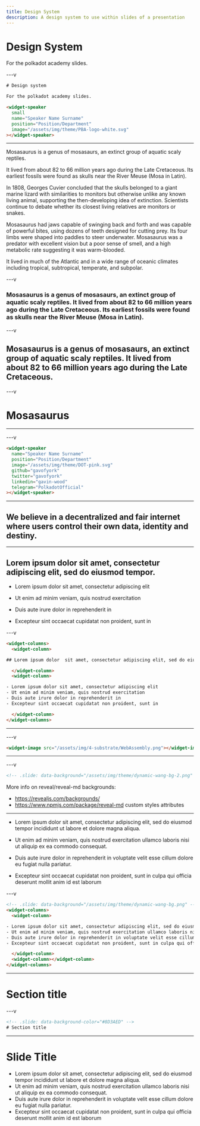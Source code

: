 ```yaml
---
title: Design System
description: A design system to use within slides of a presentation
---
```


# Design System

For the polkadot academy slides.

<widget-speaker small name="Speaker Name Surname" position="Position/Department" image="/assets/img/theme/PBA-logo-white.svg"></widget-speaker>

---v
```html
# Design system

For the polkadot academy slides.

<widget-speaker
  small
  name="Speaker Name Surname"
  position="Position/Department"
  image="/assets/img/theme/PBA-logo-white.svg"
></widget-speaker>
```

---

<widget-text>

Mosasaurus is a genus of mosasaurs, an extinct group of aquatic scaly reptiles.

It lived from about 82 to 66 million years ago during the Late Cretaceous. Its earliest fossils were found as skulls near the River Meuse (Mosa in Latin).

In 1808, Georges Cuvier concluded that the skulls belonged to a giant marine lizard with similarities to monitors but otherwise unlike any known living animal, supporting the then-developing idea of extinction. Scientists continue to debate whether its closest living relatives are monitors or snakes.

Mosasaurus had jaws capable of swinging back and forth and was capable of powerful bites, using dozens of teeth designed for cutting prey. Its four limbs were shaped into paddles to steer underwater. Mosasaurus was a predator with excellent vision but a poor sense of smell, and a high metabolic rate suggesting it was warm-blooded.

It lived in much of the Atlantic and in a wide range of oceanic climates including tropical, subtropical, temperate, and subpolar.

</widget-text>
---v

### Mosasaurus is a genus of mosasaurs, an extinct group of aquatic scaly reptiles. It lived from about 82 to 66 million years ago during the Late Cretaceous. Its earliest fossils were found as skulls near the River Meuse (Mosa in Latin).

---v

## Mosasaurus is a genus of mosasaurs, an extinct group of aquatic scaly reptiles. It lived from about 82 to 66 million years ago during the Late Cretaceous.

---v

# Mosasaurus

---

<widget-speaker name="Speaker Name Surname" position="Position/Department" image="/assets/img/theme/DOT-pink.svg" github="gavofyork" twitter="gavofyork" linkedin="gavin-wood" telegram="PolkadotOfficial"></widget-speaker>

---v

```html
<widget-speaker
  name="Speaker Name Surname"
  position="Position/Department"
  image="/assets/img/theme/DOT-pink.svg"
  github="gavofyork"
  twitter="gavofyork"
  linkedin="gavin-wood"
  telegram="PolkadotOfficial"
></widget-speaker>
```

---

## We believe in a decentralized and fair internet where users control their own data, identity and destiny.

---

<widget-columns>
  <widget-column>

## Lorem ipsum dolor  sit amet, consectetur adipiscing elit, sed do eiusmod tempor.

  </widget-column>
  <widget-column>

- Lorem ipsum dolor sit amet, consectetur adipiscing elit
- Ut enim ad minim veniam, quis nostrud exercitation
- Duis aute irure dolor in reprehenderit in
- Excepteur sint occaecat cupidatat non proident, sunt in

  </widget-column>
</widget-columns>

---v

```html
<widget-columns>
  <widget-column>

## Lorem ipsum dolor  sit amet, consectetur adipiscing elit, sed do eiusmod tempor.

  </widget-column>
  <widget-column>

- Lorem ipsum dolor sit amet, consectetur adipiscing elit
- Ut enim ad minim veniam, quis nostrud exercitation
- Duis aute irure dolor in reprehenderit in
- Excepteur sint occaecat cupidatat non proident, sunt in

  </widget-column>
</widget-columns>
```

---

<widget-image src="/assets/img/4-substrate/WebAssembly.png"></widget-image>

---v

```html
<widget-image src="/assets/img/4-substrate/WebAssembly.png"></widget-image>
```

---
<!-- .slide: data-background="/assets/img/theme/dynamic-wang-bg-2.png" -->

---v
```html
<!-- .slide: data-background="/assets/img/theme/dynamic-wang-bg-2.png" -->
```

<widget-text>

More info on reveal/reveal-md backgrounds:
- https://revealjs.com/backgrounds/
- https://www.npmjs.com/package/reveal-md custom styles attributes

</widget-text>

---

<!-- .slide: data-background="/assets/img/theme/dynamic-wang-bg-2.png" -->
<widget-columns>
  <widget-column>

- Lorem ipsum dolor sit amet, consectetur adipiscing elit, sed do eiusmod tempor incididunt ut labore et dolore magna aliqua.
- Ut enim ad minim veniam, quis nostrud exercitation ullamco laboris nisi ut aliquip ex ea commodo consequat.
- Duis aute irure dolor in reprehenderit in voluptate velit esse cillum dolore eu fugiat nulla pariatur.
- Excepteur sint occaecat cupidatat non proident, sunt in culpa qui officia deserunt mollit anim id est laborum

  </widget-column>
  <widget-column></widget-column>
</widget-columns>

---v

```html
<!-- .slide: data-background="/assets/img/theme/dynamic-wang-bg.png" -->
<widget-columns>
  <widget-column>

- Lorem ipsum dolor sit amet, consectetur adipiscing elit, sed do eiusmod tempor incididunt ut labore et dolore magna aliqua.
- Ut enim ad minim veniam, quis nostrud exercitation ullamco laboris nisi ut aliquip ex ea commodo consequat.
- Duis aute irure dolor in reprehenderit in voluptate velit esse cillum dolore eu fugiat nulla pariatur.
- Excepteur sint occaecat cupidatat non proident, sunt in culpa qui officia deserunt mollit anim id est laborum

  </widget-column>
  <widget-column></widget-column>
</widget-columns>
```

---
<!-- .slide: data-background-color="#8D3AED" -->
# Section title

---v
<!-- .slide: data-background-color="#8D3AED" -->
```html
<!-- .slide: data-background-color="#8D3AED" -->
# Section title
```

---

# Slide Title

- Lorem ipsum dolor sit amet, consectetur adipiscing elit, sed do eiusmod tempor incididunt ut labore et dolore magna aliqua.
- Ut enim ad minim veniam, quis nostrud exercitation ullamco laboris nisi ut aliquip ex ea commodo consequat.
- Duis aute irure dolor in reprehenderit in voluptate velit esse cillum dolore eu fugiat nulla pariatur.
- Excepteur sint occaecat cupidatat non proident, sunt in culpa qui officia deserunt mollit anim id est laborum
